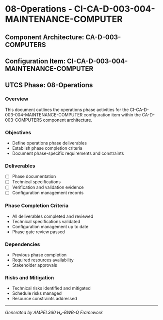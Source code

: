 # 08-Operations - CI-CA-D-003-004-MAINTENANCE-COMPUTER

## Component Architecture: CA-D-003-COMPUTERS
## Configuration Item: CI-CA-D-003-004-MAINTENANCE-COMPUTER
## UTCS Phase: 08-Operations

### Overview
This document outlines the operations phase activities for the CI-CA-D-003-004-MAINTENANCE-COMPUTER configuration item within the CA-D-003-COMPUTERS component architecture.

### Objectives
- Define operations phase deliverables
- Establish phase completion criteria
- Document phase-specific requirements and constraints

### Deliverables
- [ ] Phase documentation
- [ ] Technical specifications
- [ ] Verification and validation evidence
- [ ] Configuration management records

### Phase Completion Criteria
- All deliverables completed and reviewed
- Technical specifications validated
- Configuration management up to date
- Phase gate review passed

### Dependencies
- Previous phase completion
- Required resources availability
- Stakeholder approvals

### Risks and Mitigation
- Technical risks identified and mitigated
- Schedule risks managed
- Resource constraints addressed

---
*Generated by AMPEL360 H₂-BWB-Q Framework*
